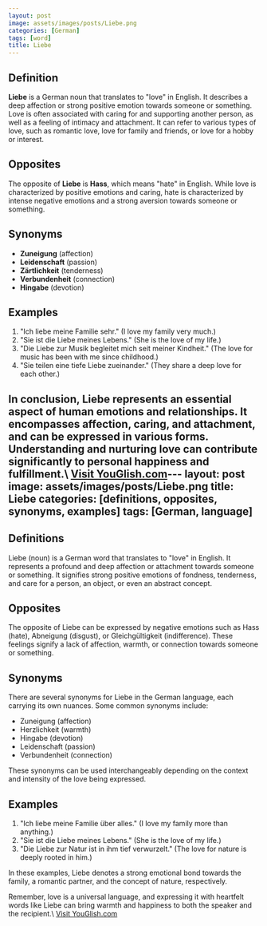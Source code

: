```yaml
---
layout: post
image: assets/images/posts/Liebe.png
categories: [German]
tags: [word]
title: Liebe
---
```


## Definition

**Liebe** is a German noun that translates to "love" in English. It describes a deep affection or strong positive emotion towards someone or something. Love is often associated with caring for and supporting another person, as well as a feeling of intimacy and attachment. It can refer to various types of love, such as romantic love, love for family and friends, or love for a hobby or interest.

## Opposites

The opposite of **Liebe** is **Hass**, which means "hate" in English. While love is characterized by positive emotions and caring, hate is characterized by intense negative emotions and a strong aversion towards someone or something.

## Synonyms

- **Zuneigung** (affection)
- **Leidenschaft** (passion)
- **Zärtlichkeit** (tenderness)
- **Verbundenheit** (connection)
- **Hingabe** (devotion)

## Examples

1. "Ich liebe meine Familie sehr." (I love my family very much.)
2. "Sie ist die Liebe meines Lebens." (She is the love of my life.)
3. "Die Liebe zur Musik begleitet mich seit meiner Kindheit." (The love for music has been with me since childhood.)
4. "Sie teilen eine tiefe Liebe zueinander." (They share a deep love for each other.)

In conclusion, **Liebe** represents an essential aspect of human emotions and relationships. It encompasses affection, caring, and attachment, and can be expressed in various forms. Understanding and nurturing love can contribute significantly to personal happiness and fulfillment.\ <a id="yg-widget-0" class="youglish-widget" data-query="Liebe" data-lang="german" data-components="8412" data-auto-start="0" data-bkg-color="theme_light" data-title="How%20to%20pronounce%20Liebe%20in%20German"  rel="nofollow" href="https://youglish.com">Visit YouGlish.com</a><script async src="https://youglish.com/public/emb/widget.js" charset="utf-8"></script>---
layout: post
image: assets/images/posts/Liebe.png
title: Liebe
categories: [definitions, opposites, synonyms, examples]
tags: [German, language]
---

## Definitions

Liebe (noun) is a German word that translates to "love" in English. It represents a profound and deep affection or attachment towards someone or something. It signifies strong positive emotions of fondness, tenderness, and care for a person, an object, or even an abstract concept.

## Opposites

The opposite of Liebe can be expressed by negative emotions such as Hass (hate), Abneigung (disgust), or Gleichgültigkeit (indifference). These feelings signify a lack of affection, warmth, or connection towards someone or something.

## Synonyms

There are several synonyms for Liebe in the German language, each carrying its own nuances. Some common synonyms include:

- Zuneigung (affection)
- Herzlichkeit (warmth)
- Hingabe (devotion)
- Leidenschaft (passion)
- Verbundenheit (connection)

These synonyms can be used interchangeably depending on the context and intensity of the love being expressed.

## Examples

1. "Ich liebe meine Familie über alles." (I love my family more than anything.)
2. "Sie ist die Liebe meines Lebens." (She is the love of my life.)
3. "Die Liebe zur Natur ist in ihm tief verwurzelt." (The love for nature is deeply rooted in him.)

In these examples, Liebe denotes a strong emotional bond towards the family, a romantic partner, and the concept of nature, respectively.

Remember, love is a universal language, and expressing it with heartfelt words like Liebe can bring warmth and happiness to both the speaker and the recipient.\ <a id="yg-widget-0" class="youglish-widget" data-query="Liebe" data-lang="german" data-components="8412" data-auto-start="0" data-bkg-color="theme_light" data-title="How%20to%20pronounce%20Liebe%20in%20German"  rel="nofollow" href="https://youglish.com">Visit YouGlish.com</a><script async src="https://youglish.com/public/emb/widget.js" charset="utf-8"></script>